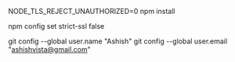 NODE_TLS_REJECT_UNAUTHORIZED=0 npm install

npm config set strict-ssl false

git config --global user.name "Ashish"
git config --global user.email "ashishvista@gmail.com"